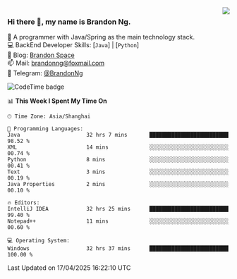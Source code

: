 <img  align="right" src="https://github-readme-stats-brandon0824.vercel.app/api/top-langs/?username=brandon0824&layout=compact">

### Hi there 👋, my name is Brandon Ng.

🌱 A programmer with Java/Spring as the main technology stack.  
💻 BackEnd Developer Skills: [`Java`] | [`Python`]  
📝 Blog: [Brandon Space](https://blog.brandonng.cc)  
📫 Mail: brandonng@foxmail.com  
📰 Telegram: [@BrandonNg](https://t.me/BrandonNg24)  

![CodeTime badge](https://img.shields.io/endpoint?style=flat-square&url=https%3A%2F%2Fapi.codetime.dev%2Fshield%3Fid%3D128%26project%3D%26in%3D604800000)

<!--START_SECTION:waka-->
📊 **This Week I Spent My Time On** 

```text
🕑︎ Time Zone: Asia/Shanghai

💬 Programming Languages: 
Java                     32 hrs 7 mins       █████████████████████████   98.52 % 
XML                      14 mins             ░░░░░░░░░░░░░░░░░░░░░░░░░   00.74 % 
Python                   8 mins              ░░░░░░░░░░░░░░░░░░░░░░░░░   00.41 % 
Text                     3 mins              ░░░░░░░░░░░░░░░░░░░░░░░░░   00.19 % 
Java Properties          2 mins              ░░░░░░░░░░░░░░░░░░░░░░░░░   00.10 % 

🔥 Editors: 
IntelliJ IDEA            32 hrs 25 mins      █████████████████████████   99.40 % 
Notepad++                11 mins             ░░░░░░░░░░░░░░░░░░░░░░░░░   00.60 % 

💻 Operating System: 
Windows                  32 hrs 37 mins      █████████████████████████   100.00 % 
```


 Last Updated on 17/04/2025 16:22:10 UTC
<!--END_SECTION:waka-->
